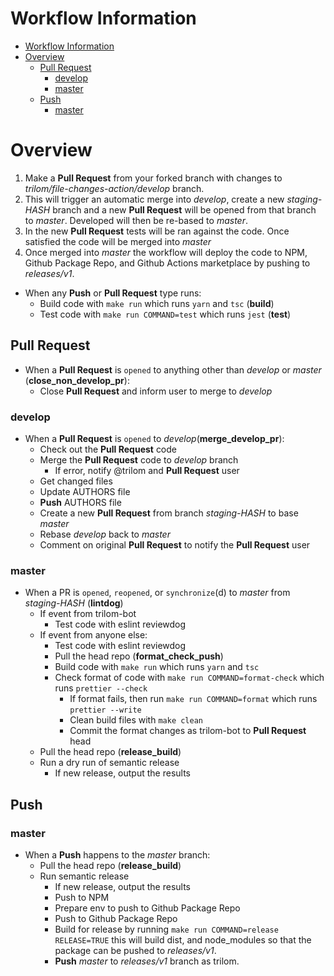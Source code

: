 
# Workflow Information

- [Workflow Information](#workflow-information)
- [Overview](#overview)
  - [Pull Request](#pull-request)
    - [develop](#develop)
    - [master](#master)
  - [Push](#push)
    - [master](#master-1)

# Overview

1. Make a **Pull Request** from your forked branch with changes to _trilom/file-changes-action/develop_ branch.
2. This will trigger an automatic merge into _develop_, create a new _staging-HASH_ branch and a new **Pull Request** will be opened from that branch to _master_.  Developed will then be re-based to _master_.
3. In the new **Pull Request** tests will be ran against the code.  Once satisfied the code will be merged into _master_
4. Once merged into _master_ the workflow will deploy the code to NPM, Github Package Repo, and Github Actions marketplace by pushing to _releases/v1_.


- When any **Push** or **Pull Request** type runs:
  - Build code with `make run` which runs `yarn` and `tsc` (**build**)
  - Test code with `make run COMMAND=test` which runs `jest` (**test**)

## Pull Request

- When a **Pull Request** is `opened` to anything other than _develop_ or _master_ (**close_non_develop_pr**):
  - Close **Pull Request** and inform user to merge to _develop_

### develop

- When a **Pull Request** is `opened` to _develop_(**merge_develop_pr**):
  - Check out the **Pull Request** code
  - Merge the **Pull Request** code to _develop_ branch
    - If error, notify @trilom and **Pull Request** user
  - Get changed files
  - Update AUTHORS file
  - **Push** AUTHORS file
  - Create a new **Pull Request** from branch _staging-HASH_ to base _master_
  - Rebase _develop_ back to _master_
  - Comment on original **Pull Request** to notify the **Pull Request** user

### master

- When a PR is `opened`, `reopened`, or `synchronize`(d) to _master_ from _staging-HASH_ (**lintdog**)
  - If event from trilom-bot
    - Test code with eslint reviewdog
  - If event from anyone else:
    - Test code with eslint reviewdog
    - Pull the head repo (**format_check_push**)
    - Build code with `make run` which runs `yarn` and `tsc`
    - Check format of code with `make run COMMAND=format-check` which runs `prettier --check`
      - If format fails, then run `make run COMMAND=format` which runs `prettier --write`
      - Clean build files with `make clean`
      - Commit the format changes as trilom-bot to **Pull Request** head
  - Pull the head repo (**release_build**)
  - Run a dry run of semantic release
    - If new release, output the results

## Push

### master

- When a **Push** happens to the _master_ branch:
  - Pull the head repo (**release_build**)
  - Run semantic release
    - If new release, output the results
    - Push to NPM
    - Prepare env to push to Github Package Repo
    - Push to Github Package Repo
    - Build for release by running `make run COMMAND=release RELEASE=TRUE` this will build dist, and node_modules so that the package can be pushed to _releases/v1_.
    - **Push** _master_ to _releases/v1_ branch as trilom.
